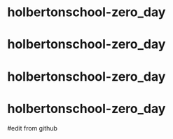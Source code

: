 # holbertonschool-zero_day
# holbertonschool-zero_day
# holbertonschool-zero_day
# holbertonschool-zero_day
#edit from github
